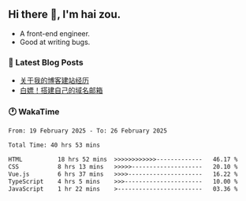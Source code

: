 ## Hi there 👋, I'm hai zou.

- A front-end engineer.
- Good at writing bugs.

### 📖 Latest Blog Posts
<!-- BLOG-POST-LIST:START -->
- [关于我的博客建站经历](https://www.izou.top/2025/01/blog-site-build/)
- [白嫖！搭建自己的域名邮箱](https://www.izou.top/2025/01/domain-mail/)
<!-- BLOG-POST-LIST:END -->

### 🕐 WakaTime
<!--START_SECTION:waka-->

```txt
From: 19 February 2025 - To: 26 February 2025

Total Time: 40 hrs 53 mins

HTML          18 hrs 52 mins  >>>>>>>>>>>>-------------   46.17 %
CSS           8 hrs 13 mins   >>>>>--------------------   20.10 %
Vue.js        6 hrs 37 mins   >>>>---------------------   16.22 %
TypeScript    4 hrs 5 mins    >>>----------------------   10.00 %
JavaScript    1 hr 22 mins    >------------------------   03.36 %
```

<!--END_SECTION:waka-->

